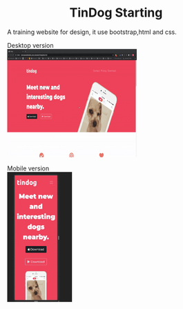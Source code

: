 <h1 align="center">TinDog Starting </h1>

A training website for design, it use bootstrap,html and css.


Desktop version <br/>
<img src="ressource/desktop.gif" width="300" height="250" />

Mobile version<br/>
<img src="ressource/mobile-size.gif" width="150" height="300" />
